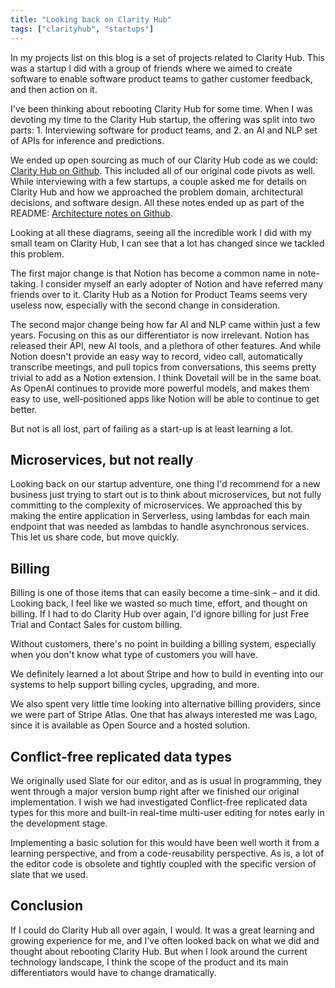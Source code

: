 ```yaml
---
title: "Looking back on Clarity Hub"
tags: ["clarityhub", "startups"]
---
```


In my projects list on this blog is a set of projects related to Clarity Hub. This was a startup I did with a group of friends where we aimed to create software to enable software product teams to gather customer feedback, and then action on it.

I've been thinking about rebooting Clarity Hub for some time. When I was devoting my time to the Clarity Hub startup, the offering was split into two parts: 1. Interviewing software for product teams, and 2. an AI and NLP set of APIs for inference and predictions.

We ended up open sourcing as much of our Clarity Hub code as we could: [Clarity Hub on Github](https://github.com/Clarityhub). This included all of our original code pivots as well. While interviewing with a few startups, a couple asked me for details on Clarity Hub and how we approached the problem domain, architectural decisions, and software design. All these notes ended up as part of the README: [Architecture notes on Github](https://github.com/clarityhub/clarityhub-server-core).

Looking at all these diagrams, seeing all the incredible work I did with my small team on Clarity Hub, I can see that a lot has changed since we tackled this problem.

The first major change is that Notion has become a common name in note-taking. I consider myself an early adopter of Notion and have referred many friends over to it. Clarity Hub as a Notion for Product Teams seems very useless now, especially with the second change in consideration.

The second major change being how far AI and NLP came within just a few years. Focusing on this as our differentiator is now irrelevant. Notion has released their API, new AI tools, and a plethora of other features. And while Notion doesn't provide an easy way to record, video call, automatically transcribe meetings, and pull topics from conversations, this seems pretty trivial to add as a Notion extension. I think Dovetail will be in the same boat. As OpenAI continues to provide more powerful models, and makes them easy to use, well-positioned apps like Notion will be able to continue to get better.

But not is all lost, part of failing as a start-up is at least learning a lot.

## Microservices, but not really

Looking back on our startup adventure, one thing I'd recommend for a new business just trying to start out is to think about microservices, but not fully committing to the complexity of microservices. We approached this by making the entire application in Serverless, using lambdas for each main endpoint that was needed as lambdas to handle asynchronous services. This let us share code, but move quickly.

## Billing

Billing is one of those items that can easily become a time-sink – and it did. Looking back, I feel like we wasted so much time, effort, and thought on billing. If I had to do Clarity Hub over again, I'd ignore billing for just Free Trial and Contact Sales for custom billing.

Without customers, there's no point in building a billing system, especially when you don't know what type of customers you will have.

We definitely learned a lot about Stripe and how to build in eventing into our systems to help support billing cycles, upgrading, and more.

We also spent very little time looking into alternative billing providers, since we were part of Stripe Atlas. One that has always interested me was Lago, since it is available as Open Source and a hosted solution.

## Conflict-free replicated data types

We originally used Slate for our editor, and as is usual in programming, they went through a major version bump right after we finished our original implementation. I wish we had investigated Conflict-free replicated data types for this more and built-in real-time multi-user editing for notes early in the development stage.

Implementing a basic solution for this would have been well worth it from a learning perspective, and from a code-reusability perspective. As is, a lot of the editor code is obsolete and tightly coupled with the specific version of slate that we used.

## Conclusion

If I could do Clarity Hub all over again, I would. It was a great learning and growing experience for me, and I've often looked back on what we did and thought about rebooting Clarity Hub. But when I look around the current technology landscape, I think the scope of the product and its main differentiators would have to change dramatically.
